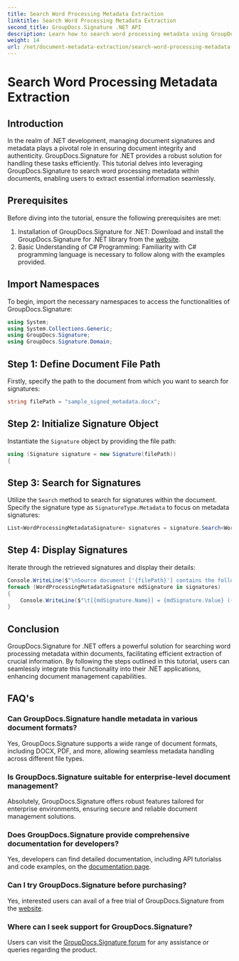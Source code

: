 ```yaml
---
title: Search Word Processing Metadata Extraction
linktitle: Search Word Processing Metadata Extraction
second_title: GroupDocs.Signature .NET API
description: Learn how to search word processing metadata using GroupDocs.Signature for .NET. Enhance document management with ease.
weight: 14
url: /net/document-metadata-extraction/search-word-processing-metadata-extraction/
---
```


# Search Word Processing Metadata Extraction

## Introduction
In the realm of .NET development, managing document signatures and metadata plays a pivotal role in ensuring document integrity and authenticity. GroupDocs.Signature for .NET provides a robust solution for handling these tasks efficiently. This tutorial delves into leveraging GroupDocs.Signature to search word processing metadata within documents, enabling users to extract essential information seamlessly.
## Prerequisites
Before diving into the tutorial, ensure the following prerequisites are met:
1. Installation of GroupDocs.Signature for .NET: Download and install the GroupDocs.Signature for .NET library from the [website](https://releases.groupdocs.com/signature/net/).
2. Basic Understanding of C# Programming: Familiarity with C# programming language is necessary to follow along with the examples provided.

## Import Namespaces
To begin, import the necessary namespaces to access the functionalities of GroupDocs.Signature:
```csharp
using System;
using System.Collections.Generic;
using GroupDocs.Signature;
using GroupDocs.Signature.Domain;
```
## Step 1: Define Document File Path
Firstly, specify the path to the document from which you want to search for signatures:
```csharp
string filePath = "sample_signed_metadata.docx";
```
## Step 2: Initialize Signature Object
Instantiate the `Signature` object by providing the file path:
```csharp
using (Signature signature = new Signature(filePath))
{
```
## Step 3: Search for Signatures
Utilize the `Search` method to search for signatures within the document. Specify the signature type as `SignatureType.Metadata` to focus on metadata signatures:
```csharp
List<WordProcessingMetadataSignature> signatures = signature.Search<WordProcessingMetadataSignature>(SignatureType.Metadata);
```
## Step 4: Display Signatures
Iterate through the retrieved signatures and display their details:
```csharp
Console.WriteLine($"\nSource document ['{filePath}'] contains the following signatures:");
foreach (WordProcessingMetadataSignature mdSignature in signatures)
{
    Console.WriteLine($"\t[{mdSignature.Name}] = {mdSignature.Value} ({mdSignature.Type})");
}
```

## Conclusion
GroupDocs.Signature for .NET offers a powerful solution for searching word processing metadata within documents, facilitating efficient extraction of crucial information. By following the steps outlined in this tutorial, users can seamlessly integrate this functionality into their .NET applications, enhancing document management capabilities.
## FAQ's
### Can GroupDocs.Signature handle metadata in various document formats?
Yes, GroupDocs.Signature supports a wide range of document formats, including DOCX, PDF, and more, allowing seamless metadata handling across different file types.
### Is GroupDocs.Signature suitable for enterprise-level document management?
Absolutely, GroupDocs.Signature offers robust features tailored for enterprise environments, ensuring secure and reliable document management solutions.
### Does GroupDocs.Signature provide comprehensive documentation for developers?
Yes, developers can find detailed documentation, including API tutorialss and code examples, on the [documentation page](https://tutorials.groupdocs.com/signature/net/).
### Can I try GroupDocs.Signature before purchasing?
Yes, interested users can avail of a free trial of GroupDocs.Signature from the [website](https://releases.groupdocs.com/).
### Where can I seek support for GroupDocs.Signature?
Users can visit the [GroupDocs.Signature forum](https://forum.groupdocs.com/c/signature/13) for any assistance or queries regarding the product.
